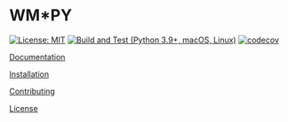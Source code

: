 # WM*PY

[![License: MIT](https://img.shields.io/badge/License-MIT-yellow.svg)](https://opensource.org/licenses/MIT)
[![Build and Test (Python 3.9+, macOS, Linux)](https://github.com/unitn-sml/wmpy/actions/workflows/build-and-test.yml/badge.svg)](https://github.com/unitn-sml/wmpy/actions/workflows/build-and-test.yml)
[![codecov](https://codecov.io/github/unitn-sml/wmpy/branch/master/graph/badge.svg?token=VIN9CAWNZP)](https://codecov.io/github/unitn-sml/wmpy)

[Documentation](https://wmpy.readthedocs.io/en/latest/index.html)

[Installation](INSTALL.md)

[Contributing](CONTRIBUTING.md)

[License](LICENSE.md)
